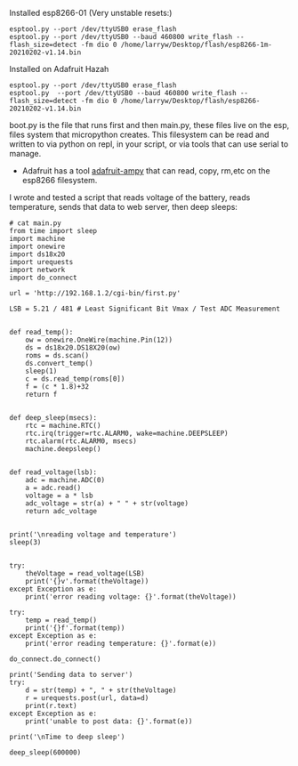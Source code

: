 Installed esp8266-01 (Very unstable resets:)

```
esptool.py --port /dev/ttyUSB0 erase_flash
esptool.py --port /dev/ttyUSB0 --baud 460800 write_flash --flash_size=detect -fm dio 0 /home/larryw/Desktop/flash/esp8266-1m-20210202-v1.14.bin
```

Installed on Adafruit Hazah
```
esptool.py --port /dev/ttyUSB0 erase_flash
esptool.py  --port /dev/ttyUSB0 --baud 460800 write_flash --flash_size=detect -fm dio 0 /home/larryw/Desktop/flash/esp8266-20210202-v1.14.bin
```
boot.py is the file that runs first and then main.py, these files live on the esp, files system that micropython creates. This filesystem can be read and written to via python on repl, in your script, or via tools that can use serial to manage.
  - Adafruit has a tool [adafruit-ampy](https://learn.adafruit.com/micropython-basics-load-files-and-run-code/install-ampy?gclid=Cj0KCQjw0caCBhCIARIsAGAfuMxI42mR9D5vCgR_MoLn2ln7aC0qGG-dMGxoMWt9SmYBjVuPZ0xIZN0aAohNEALw_wcB) that can read, copy, rm,etc on the esp8266 filesystem.

I wrote and tested a script that reads voltage of the battery, reads temperature, sends that data to web server, then deep sleeps:
```
# cat main.py 
from time import sleep
import machine
import onewire
import ds18x20
import urequests
import network
import do_connect

url = 'http://192.168.1.2/cgi-bin/first.py'

LSB = 5.21 / 481 # Least Significant Bit Vmax / Test ADC Measurement


def read_temp():
    ow = onewire.OneWire(machine.Pin(12))
    ds = ds18x20.DS18X20(ow)
    roms = ds.scan()
    ds.convert_temp()
    sleep(1) 
    c = ds.read_temp(roms[0])
    f = (c * 1.8)+32
    return f


def deep_sleep(msecs):
    rtc = machine.RTC()
    rtc.irq(trigger=rtc.ALARM0, wake=machine.DEEPSLEEP)
    rtc.alarm(rtc.ALARM0, msecs)
    machine.deepsleep()


def read_voltage(lsb):
    adc = machine.ADC(0)
    a = adc.read()
    voltage = a * lsb
    adc_voltage = str(a) + " " + str(voltage)
    return adc_voltage


print('\nreading voltage and temperature')
sleep(3)


try:
    theVoltage = read_voltage(LSB)
    print('{}v'.format(theVoltage))
except Exception as e:
    print('error reading voltage: {}'.format(theVoltage))

try:
    temp = read_temp()
    print('{}f'.format(temp))
except Exception as e:
    print('error reading temperature: {}'.format(e))

do_connect.do_connect()

print('Sending data to server')
try:
    d = str(temp) + ", " + str(theVoltage)
    r = urequests.post(url, data=d)
    print(r.text)
except Exception as e:
    print('unable to post data: {}'.format(e))

print('\nTime to deep sleep')

deep_sleep(600000)
```

